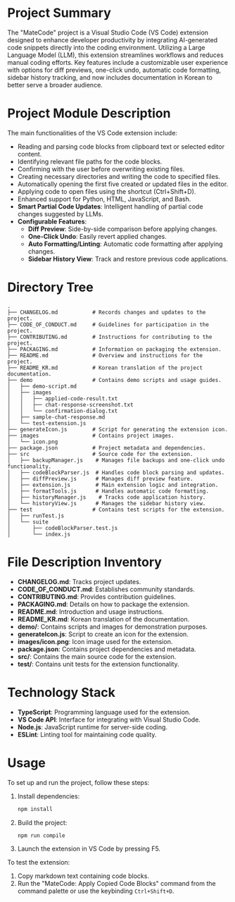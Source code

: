 # Project Summary
The "MateCode" project is a Visual Studio Code (VS Code) extension designed to enhance developer productivity by integrating AI-generated code snippets directly into the coding environment. Utilizing a Large Language Model (LLM), this extension streamlines workflows and reduces manual coding efforts. Key features include a customizable user experience with options for diff previews, one-click undo, automatic code formatting, sidebar history tracking, and now includes documentation in Korean to better serve a broader audience.

# Project Module Description
The main functionalities of the VS Code extension include:
- Reading and parsing code blocks from clipboard text or selected editor content.
- Identifying relevant file paths for the code blocks.
- Confirming with the user before overwriting existing files.
- Creating necessary directories and writing the code to specified files.
- Automatically opening the first five created or updated files in the editor.
- Applying code to open files using the shortcut (Ctrl+Shift+D).
- Enhanced support for Python, HTML, JavaScript, and Bash.
- **Smart Partial Code Updates**: Intelligent handling of partial code changes suggested by LLMs.
- **Configurable Features**:
  - **Diff Preview**: Side-by-side comparison before applying changes.
  - **One-Click Undo**: Easily revert applied changes.
  - **Auto Formatting/Linting**: Automatic code formatting after applying changes.
  - **Sidebar History View**: Track and restore previous code applications.

# Directory Tree
```
.
├── CHANGELOG.md           # Records changes and updates to the project.
├── CODE_OF_CONDUCT.md     # Guidelines for participation in the project.
├── CONTRIBUTING.md        # Instructions for contributing to the project.
├── PACKAGING.md           # Information on packaging the extension.
├── README.md              # Overview and instructions for the project.
├── README_KR.md           # Korean translation of the project documentation.
├── demo                   # Contains demo scripts and usage guides.
│   ├── demo-script.md
│   ├── images
│   │   ├── applied-code-result.txt
│   │   ├── chat-response-screenshot.txt
│   │   └── confirmation-dialog.txt
│   ├── sample-chat-response.md
│   └── test-extension.js
├── generateIcon.js        # Script for generating the extension icon.
├── images                 # Contains project images.
│   └── icon.png
├── package.json           # Project metadata and dependencies.
├── src                    # Source code for the extension.
│   ├── backupManager.js    # Manages file backups and one-click undo functionality.
│   ├── codeBlockParser.js  # Handles code block parsing and updates.
│   ├── diffPreview.js      # Manages diff preview feature.
│   ├── extension.js        # Main extension logic and integration.
│   ├── formatTools.js      # Handles automatic code formatting.
│   ├── historyManager.js    # Tracks code application history.
│   └── historyView.js      # Manages the sidebar history view.
├── test                   # Contains test scripts for the extension.
│   ├── runTest.js
│   └── suite
│       ├── codeBlockParser.test.js
│       └── index.js
```

# File Description Inventory
- **CHANGELOG.md**: Tracks project updates.
- **CODE_OF_CONDUCT.md**: Establishes community standards.
- **CONTRIBUTING.md**: Provides contribution guidelines.
- **PACKAGING.md**: Details on how to package the extension.
- **README.md**: Introduction and usage instructions.
- **README_KR.md**: Korean translation of the documentation.
- **demo/**: Contains scripts and images for demonstration purposes.
- **generateIcon.js**: Script to create an icon for the extension.
- **images/icon.png**: Icon image used for the extension.
- **package.json**: Contains project dependencies and metadata.
- **src/**: Contains the main source code for the extension.
- **test/**: Contains unit tests for the extension functionality.

# Technology Stack
- **TypeScript**: Programming language used for the extension.
- **VS Code API**: Interface for integrating with Visual Studio Code.
- **Node.js**: JavaScript runtime for server-side coding.
- **ESLint**: Linting tool for maintaining code quality.

# Usage
To set up and run the project, follow these steps:
1. Install dependencies:
   ```bash
   npm install
   ```
2. Build the project:
   ```bash
   npm run compile
   ```
3. Launch the extension in VS Code by pressing F5.

To test the extension:
1. Copy markdown text containing code blocks.
2. Run the "MateCode: Apply Copied Code Blocks" command from the command palette or use the keybinding `Ctrl+Shift+D`.
